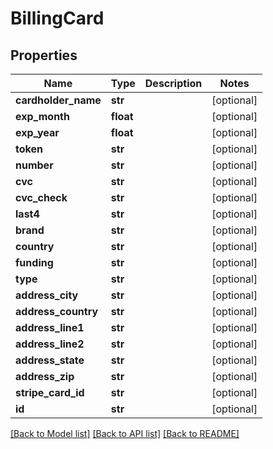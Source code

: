 # BillingCard

## Properties
Name | Type | Description | Notes
------------ | ------------- | ------------- | -------------
**cardholder_name** | **str** |  | [optional] 
**exp_month** | **float** |  | [optional] 
**exp_year** | **float** |  | [optional] 
**token** | **str** |  | [optional] 
**number** | **str** |  | [optional] 
**cvc** | **str** |  | [optional] 
**cvc_check** | **str** |  | [optional] 
**last4** | **str** |  | [optional] 
**brand** | **str** |  | [optional] 
**country** | **str** |  | [optional] 
**funding** | **str** |  | [optional] 
**type** | **str** |  | [optional] 
**address_city** | **str** |  | [optional] 
**address_country** | **str** |  | [optional] 
**address_line1** | **str** |  | [optional] 
**address_line2** | **str** |  | [optional] 
**address_state** | **str** |  | [optional] 
**address_zip** | **str** |  | [optional] 
**stripe_card_id** | **str** |  | [optional] 
**id** | **str** |  | [optional] 

[[Back to Model list]](../README.md#documentation-for-models) [[Back to API list]](../README.md#documentation-for-api-endpoints) [[Back to README]](../README.md)


